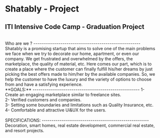 # Shatably - Project
ITI  Intensive Code Camp -  Graduation Project
-------------------------------------------------------
<br>
Who are we ?
-------------------------------------------------------
Shatably is a promising startup that aims to solve one of the main problems we face when we try to decorate our home, apartment, or even our company. We get frustrated and overwhelmed by the offers, the marketplace, the quality of material, etc. Here comes our part, which is to create a place where the customer can finally fulfill his/her dreams by just picking the best offers made to him/her by the available companies. So, we help the customer to have the luxury and the variety of options to choose from and have a satisfying experience.
<br>
**GOALS:**
-------------------------------------------------------
1- Create an engaging marketplace similar to freelance sites. <br>
2- Verified customers and companies.<br>
3- Setting some boundaries and limitations such as Quality Insurance, etc.<br>
4- Comfortable and attractive Ui&UX for the users. <br>
<br>
SPECIFICATIONS:
-------------------------------------------------------
Decoration, smart homes, real estate development, commercial real estate, and resort projects.
